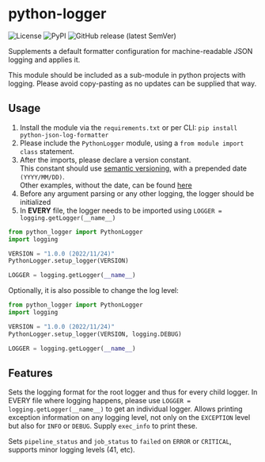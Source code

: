 # python-logger

![License](https://img.shields.io/hexpm/l/apa)
![PyPI](https://img.shields.io/pypi/v/python-json-log-formatter)
![GitHub release (latest SemVer)](https://img.shields.io/github/v/release/IBM/python-json-log-formatter)

Supplements a default formatter configuration for machine-readable JSON logging and applies it.

This module should be included as a sub-module in python projects with logging.
Please avoid copy-pasting as no updates can be supplied that way.

## Usage

1. Install the module via the `requirements.txt` or per CLI: `pip install python-json-log-formatter`
2. Please include the `PythonLogger` module, using a `from module import class` statement.
3. After the imports, please declare a version constant. \
    This constant should use [semantic versioning](https://semver.org/#semantic-versioning-specification-semver), with a prepended date `(YYYY/MM/DD)`.\
    Other examples, without the date, can be found [here](https://ihateregex.io/expr/semver/)
4. Before any argument parsing or any other logging, the logger should be initialized
5. In **EVERY** file, the logger needs to be imported using `LOGGER = logging.getLogger(__name__)`

```python
from python_logger import PythonLogger
import logging

VERSION = "1.0.0 (2022/11/24)"
PythonLogger.setup_logger(VERSION)

LOGGER = logging.getLogger(__name__)
```

Optionally, it is also possible to change the log level:

```python
from python_logger import PythonLogger
import logging

VERSION = "1.0.0 (2022/11/24)"
PythonLogger.setup_logger(VERSION, logging.DEBUG)

LOGGER = logging.getLogger(__name__)
```

## Features

Sets the logging format for the root logger and thus for every child logger.
In EVERY file where logging happens, please use `LOGGER = logging.getLogger(__name__)` to get an individual logger.
Allows printing exception information on any logging level, not only on the `EXCEPTION` level but also for `INFO` or `DEBUG`.
Supply `exec_info` to print these.

Sets `pipeline_status` and `job_status` to `failed` on `ERROR` or `CRITICAL`, supports minor logging levels (41, etc).
